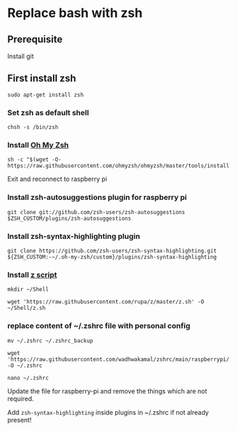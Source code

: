 # Replace bash with zsh

## Prerequisite
Install git


## First install zsh
```
sudo apt-get install zsh
```

### Set zsh as default shell
```
chsh -s /bin/zsh
```

### Install [Oh My Zsh](https://github.com/ohmyzsh/ohmyzsh)
```
sh -c "$(wget -O- https://raw.githubusercontent.com/ohmyzsh/ohmyzsh/master/tools/install.sh)"
```

Exit and reconnect to raspberry pi

### Install zsh-autosuggestions plugin for raspberry pi
```
git clone git://github.com/zsh-users/zsh-autosuggestions $ZSH_CUSTOM/plugins/zsh-autosuggestions
```

### Install zsh-syntax-highlighting plugin
```
git clone https://github.com/zsh-users/zsh-syntax-highlighting.git ${ZSH_CUSTOM:-~/.oh-my-zsh/custom}/plugins/zsh-syntax-highlighting
```

### Install [z script](https://github.com/rupa/z)
```
mkdir ~/Shell
```
```
wget 'https://raw.githubusercontent.com/rupa/z/master/z.sh' -O ~/Shell/z.sh
```

### replace content of ~/.zshrc file with personal config
```
mv ~/.zshrc ~/.zshrc_backup
```
```
wget 'https://raw.githubusercontent.com/wadhwakamal/zshrc/main/raspberrypi/.zshrc' -O ~/.zshrc
```
```
nano ~/.zshrc
```
Update the file for raspberry-pi and remove the things which are not required.

Add `zsh-syntax-highlighting` inside plugins in ~/.zshrc if not already present!
